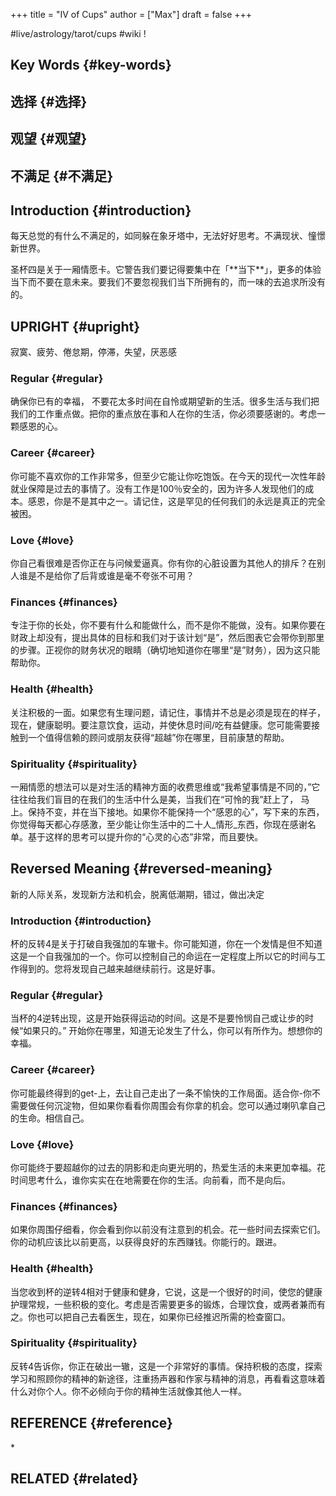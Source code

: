 +++
title = "IV of Cups"
author = ["Max"]
draft = false
+++

\#live/astrology/tarot/cups #wiki
\![](IV%20of%20Cups/1DAB4972-B3DF-4DB3-9A7A-EAAA414E42B0.png)


## Key Words {#key-words}


## 选择 {#选择}


## 观望 {#观望}


## 不满足 {#不满足}


## Introduction {#introduction}

每天总觉的有什么不满足的，如同躲在象牙塔中，无法好好思考。不满现状、憧憬新世界。

圣杯四是关于一厢情愿卡。它警告我们要记得要集中在「\*\*当下\*\*」，更多的体验当下而不要在意未来。要我们不要忽视我们当下所拥有的，而一味的去追求所没有的。


## UPRIGHT {#upright}

寂寞、疲劳、倦怠期，停滞，失望，厌恶感


### Regular {#regular}

确保你已有的幸福， 不要花太多时间在自怜或期望新的生活。很多生活与我们把我们的工作重点做。把你的重点放在事和人在你的生活，你必须要感谢的。考虑一颗感恩的心。


### Career {#career}

你可能不喜欢你的工作非常多，但至少它能让你吃饱饭。在今天的现代一次性年龄就业保障是过去的事情了。没有工作是100％安全的，因为许多人发现他们的成本。感恩，你是不是其中之一。请记住，这是罕见的任何我们的永远是真正的完全被困。


### Love {#love}

你自己看很难是否你正在与问候爱逼真。你有你的心脏设置为其他人的排斥？在别人谁是不是给你了后背或谁是毫不夸张不可用？


### Finances {#finances}

专注于你的长处，你不要有什么和能做什么，而不是你不能做，没有。如果你要在财政上却没有，提出具体的目标和我们对于该计划“是”，然后图表它会带你到那里的步骤。正视你的财务状况的眼睛（确切地知道你在哪里“是”财务），因为这只能帮助你。


### Health {#health}

关注积极的一面。如果您有生理问题，请记住，事情并不总是必须是现在的样子，现在，健康聪明。要注意饮食，运动，并使休息时间/吃有益健康。您可能需要接触到一个值得信赖的顾问或朋友获得“超越”你在哪里，目前康慧的帮助。


### Spirituality {#spirituality}

一厢情愿的想法可以是对生活的精神方面的收费思维或“我希望事情是不同的，”它往往给我们盲目的在我们的生活中什么是美，当我们在“可怜的我”赶上了， 马上。保持不变，并在当下接地。如果你不能保持一个“感恩的心”，写下来的东西，你觉得每天都心存感激，至少能让你生活中的二十人\_情形\_东西，你现在感谢名单。基于这样的思考可以提升你的“心灵的心态”非常，而且要快。


## Reversed Meaning {#reversed-meaning}

新的人际关系，发现新方法和机会，脱离低潮期，错过，做出决定


### Introduction {#introduction}

杯的反转4是关于打破自我强加的车辙卡。你可能知道，你在一个发情是但不知道这是一个自我强加的一个。你可以控制自己的命运在一定程度上所以它的时间与工作得到的。您将发现自己越来越继续前行。这是好事。


### Regular {#regular}

当杯的4逆转出现，这是开始获得运动的时间。这是不是要怜悯自己或让步的时候“如果只的。” 开始你在哪里，知道无论发生了什么，你可以有所作为。想想你的幸福。


### Career {#career}

你可能最终得到的get-上，去让自己走出了一条不愉快的工作局面。适合你-你不需要做任何沉淀物，但如果你看看你周围会有你拿的机会。您可以通过喇叭拿自己的生命。相信自己。


### Love {#love}

你可能终于要超越你的过去的阴影和走向更光明的，热爱生活的未来更加幸福。花时间思考什么，谁你实实在在地需要在你的生活。向前看，而不是向后。


### Finances {#finances}

如果你周围仔细看，你会看到你以前没有注意到的机会。花一些时间去探索它们。你的动机应该比以前更高，以获得良好的东西赚钱。你能行的。跟进。


### Health {#health}

当您收到杯的逆转4相对于健康和健身，它说，这是一个很好的时间，使您的健康护理常规，一些积极的变化。考虑是否需要更多的锻炼，合理饮食，或两者兼而有之。你也可以把自己去看医生，现在，如果你已经推迟所需的检查窗口。


### Spirituality {#spirituality}

反转4告诉你，你正在破出一辙，这是一个非常好的事情。保持积极的态度，探索学习和照顾你的精神的新途径，注重扬声器和作家与精神的消息，再看看这意味着什么对你个人。你不必倾向于你的精神生活就像其他人一样。


## REFERENCE {#reference}

\*


## RELATED {#related}
